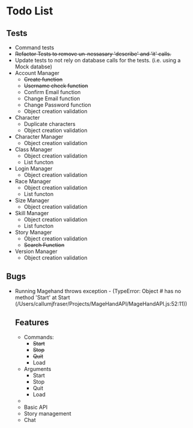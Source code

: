 Todo List
======

Tests
------

* Command tests
* ~~Refactor Tests to remove un-nessasary 'describe' and 'it' calls.~~
* Update tests to not rely on database calls for the tests. (i.e. using a Mock databse)
* Account Manager
	* ~~Create function~~
	* ~~Username check function~~
	* Confirm Email function
	* Change Email function
	* Change Password function
	* Object creation validation
* Character
	* Duplicate characters
	* Object creation validation
* Character Manager
	* Object creation validation
* Class Manager
	* Object creation validation
	* List functon
* Login Manager
	* Object creation validation
* Race Manager
	* Object creation validation
	* List functon
* Size Manager
	* Object creation validation
* Skill Manager
	* Object creation validation
	* List functon
* Story Manager
	* Object creation validation
	* ~~Search Function~~
* Version Manager
	* Object creation validation

Bugs
------

* Running Magehand throws exception - (TypeError: Object #<Object> has no method 'Start' at Start (/Users/callumjfraser/Projects/MageHandAPI/MageHandAPI.js:52:11))

Features
------

* Commands:
  * ~~Start~~
  * ~~Stop~~
  * ~~Quit~~
  * Load
* Arguments
  * Start
  * Stop
  * Quit
  * Load
* 
* Basic API
* Story management
* Chat
